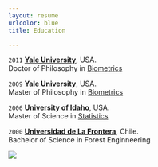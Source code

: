```yaml
---
layout: resume
urlcolor: blue
title: Education

---
```



`2011`
__[Yale University](https://www.yale.edu/)__, USA.  
Doctor of Philosophy in [Biometrics](https://environment.yale.edu/)

`2009`
__[Yale University](https://www.yale.edu/)__, USA.  
Master of Philosophy in [Biometrics](https://environment.yale.edu/)

`2006`
__[University of Idaho](https://www.uidaho.edu)__, USA.  
Master of Science in [Statistics](https://www.uidaho.edu/sci/stat)

`2000`
__[Universidad de La Frontera](https://www.ufro.cl)__, Chile.  
Bachelor of Science in Forest Enginneering



![](images/chacai01.jpg)

<!-- ### Footer


<img src='images/logoufro.jpg' width='100'>
<img src='images/logoufro.jpg' width='25'>
<img src='images/chacai01.jpg' width='500'>
<img src='images/yalefes.png' width='25'>   
<img src='images/uiStat.png' width='25'>
<img src='images/yaleSimbolo.jpg' width='25'>

![](images/logoyale.gif)  ![](images/logouidaho.jpg) 
![](images/logoufro.jpg)
![](images/yalelogo.gif)
![](yalelogo.gif){:height="36px" width="36px"}
Last updated: August 2020 -->